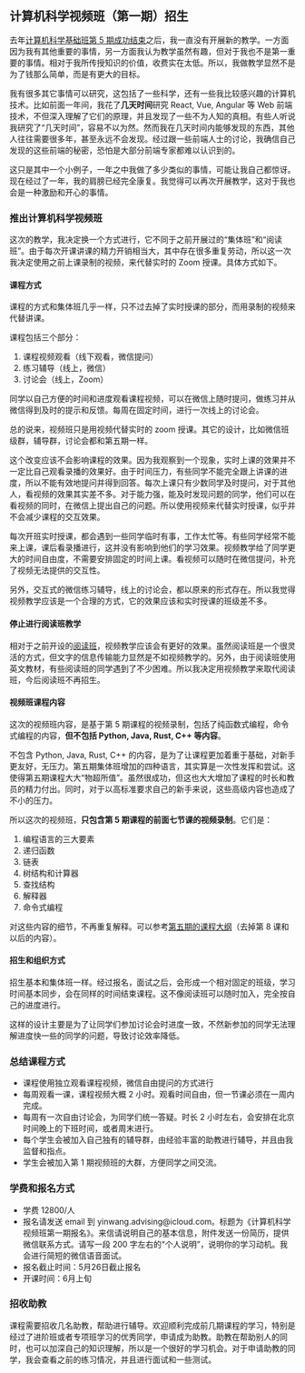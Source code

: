<div class="inner">
<h2>计算机科学视频班（第一期）招生</h2>
<p>去年<a href="https://www.yinwang.org/blog-cn/2024/05/03/cs5-completed">计算机科学基础班第 5 期成功结束</a>之后，我一直没有开展新的教学。一方面因为我有其他重要的事情，另一方面我认为教学虽然有趣，但对于我也不是第一重要的事情。相对于我所传授知识的价值，收费实在太低。所以，我做教学显然不是为了钱那么简单，而是有更大的目标。</p>
<p>我有很多其它事情可以研究，这包括了一些科学，还有一些我比较感兴趣的计算机技术。比如前面一年间，我花了<strong>几天时间</strong>研究 React, Vue, Angular 等 Web 前端技术，不但深入理解了它们的原理，并且发现了一些不为人知的真相。有些人听说我研究了“几天时间”，容易不以为然。然而我在几天时间内能够发现的东西，其他人往往需要很多年，甚至永远不会发现。经过跟一些前端人士的讨论，我确信自己发现的这些前端的秘密，恐怕是大部分前端专家都难以认识到的。</p>
<p>这只是其中一个小例子，一年之中我做了多少类似的事情，可能让我自己都惊讶。现在经过了一年，我的肩膀已经完全康复。我觉得可以再次开展教学，这对于我也会是一种激励和开心的事情。</p>
<h3 id="推出计算机科学视频班">推出计算机科学视频班</h3>
<p>这次的教学，我决定换一个方式进行，它不同于之前开展过的“集体班”和“阅读班”。由于每次开课讲课的精力开销相当大，其中存在很多重复劳动，所以这一次我决定使用之前上课录制的视频，来代替实时的 Zoom 授课。具体方式如下。</p>
<h4 id="课程方式">课程方式</h4>
<p>课程的方式和集体班几乎一样，只不过去掉了实时授课的部分，而用录制的视频来代替讲课。</p>
<p>课程包括三个部分：</p>
<ol>
<li>课程视频观看（线下观看，微信提问）</li>
<li>练习辅导（线上，微信）</li>
<li>讨论会（线上，Zoom）</li>
</ol>
<p>同学以自己方便的时间和进度观看课程视频，可以在微信上随时提问，做练习并从微信得到及时的提示和反馈。每周在固定时间，进行一次线上的讨论会。</p>
<p>总的说来，视频班只是用视频代替实时的 zoom 授课。其它的设计，比如微信班级群，辅导群，讨论会都和第五期一样。</p>
<p>这个改变应该不会影响课程的效果。因为我观察到一个现象，实时上课的效果并不一定比自己观看录播的效果好。由于时间压力，有些同学不能完全跟上讲课的进度，所以不能有效地提问并得到回答。每次上课只有少数同学及时提问，对于其他人，看视频的效果其实差不多。对于能力强，能及时发现问题的同学，他们可以在看视频的同时，在微信上提出自己的问题。所以使用视频来代替实时授课，似乎并不会减少课程的交互效果。</p>
<p>每次开班实时授课，都会遇到一些同学临时有事，工作太忙等。有些同学经常不能来上课，课后看录播进行，这并没有影响到他们的学习效果。视频教学给了同学更大的时间自由度，不需要安排固定的时间上课。看视频可以随时在微信提问，补充了视频无法提供的交互性。</p>
<p>另外，交互式的微信练习辅导，线上的讨论会，都以原来的形式存在。所以我觉得视频教学应该是一个合理的方式，它的效果应该和实时授课的班级差不多。</p>
<h4 id="停止进行阅读班教学">停止进行阅读班教学</h4>
<p>相对于之前开设的<a href="https://www.yinwang.org/blog-cn/2022/02/07/reading-course">阅读班</a>，视频教学应该会有更好的效果。虽然阅读班是一个很灵活的方式，但文字的信息传输能力显然是不如视频教学的。另外，由于阅读班使用英文教材，有些阅读班的同学遇到了不少困难。所以我决定用视频教学来取代阅读班，今后阅读班不再招生。</p>
<h4 id="视频班课程内容">视频班课程内容</h4>
<p>这次的视频班内容，是基于第 5 期课程的视频录制，包括了纯函数式编程，命令式编程的内容，<strong>但不包括 Python, Java, Rust, C++ 等内容</strong>。</p>
<p>不包含 Python, Java, Rust, C++ 的内容，是为了让课程更加着重于基础，对新手更友好，无压力。第五期集体班增加的四种语言，其实算是一次性发挥和尝试。这使得第五期课程大大“物超所值”。虽然很成功，但这也大大增加了课程的时长和教员的精力付出。同时，对于以高标准要求自己的新手来说，这些高级内容也造成了不小的压力。</p>
<p>所以这次的视频班，<strong>只包含第 5 期课程的前面七节课的视频录制</strong>。它们是：</p>
<ol>
<li>编程语言的三大要素</li>
<li>递归函数</li>
<li>链表</li>
<li>树结构和计算器</li>
<li>查找结构</li>
<li>解释器</li>
<li>命令式编程</li>
</ol>
<p>对这些内容的细节，不再重复解释。可以参考<a href="https://www.yinwang.org/blog-cn/2023/12/23/cs-course-5">第五期的课程大纲</a>（去掉第 8 课和以后的内容）。</p>
<h4 id="招生和组织方式">招生和组织方式</h4>
<p>招生基本和集体班一样。经过报名，面试之后，会形成一个相对固定的班级，学习时间基本同步，会在同样的时间结束课程。这不像阅读班可以随时加入，完全按自己的进度进行。</p>
<p>这样的设计主要是为了让同学们参加讨论会时进度一致，不然新参加的同学无法理解进度快一些的同学的问题，导致讨论效率降低。</p>
<h3 id="总结课程方式">总结课程方式</h3>
<ul>
<li>课程使用独立观看课程视频，微信自由提问的方式进行</li>
<li>每周观看一课，课程视频大概 2 小时。观看时间自由，但一节课必须在一周内完成。</li>
<li>每周有一次自由讨论会，为同学们统一答疑。时长 2 小时左右，会安排在北京时间晚上的下班时间，或者周末进行。</li>
<li>每个学生会被加入自己独有的辅导群，由经验丰富的助教进行辅导，并且由我监督和指点。</li>
<li>学生会被加入第 1 期视频班的大群，方便同学之间交流。</li>
</ul>
<h3 id="学费和报名方式">学费和报名方式</h3>
<ul>
<li>学费 12800/人</li>
<li>报名请发送 email 到 yinwang.advising@icloud.com。标题为《计算机科学视频班第一期报名》。来信请说明自己的基本信息，附件发送一份简历，提供微信联系方式。请写一段 200 字左右的“个人说明”，说明你的学习动机。我会进行简短的微信语音面试。</li>
<li>报名截止时间：5月26日截止报名</li>
<li>开课时间：6月上旬</li>
</ul>
<h3 id="招收助教">招收助教</h3>
<p>课程需要招收几名助教，帮助进行辅导。欢迎顺利完成前几期课程的学习，特别是经过了进阶班或者专项班学习的优秀同学，申请成为助教。助教在帮助别人的同时，也可以加深自己的知识理解，所以是一个很好的学习机会。对于申请助教的同学，我会查看之前的练习情况，并且进行面试和一些测试。</p>
</div>
    